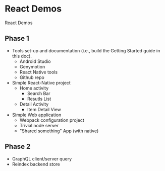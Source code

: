 # React Demos
React Demos

## Phase 1

- Tools set-up and documentation (i.e., build the Getting Started guide in this doc).
  - Android Studio
  - Genymotion
  - React Native tools
  - Github repo
- Simple React-Native project
  - Home activity
    - Search Bar
    - Resutls List
  - Detail Activity
    - Item Detail View
- Simple Web application
  - Webpack configuration project
  - Trivial node server 
  - "Shared something" App (with native)

## Phase 2

- GraphQL client/server query
- Reindex backend store


